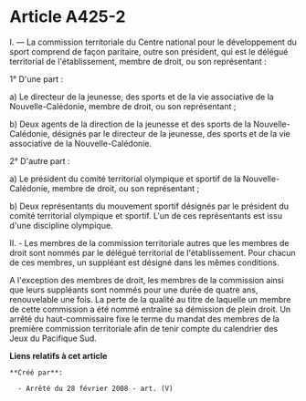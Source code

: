 # Article A425-2

I. ― La commission territoriale du Centre national pour le développement du sport comprend de façon paritaire, outre son
président, qui est le délégué territorial de l'établissement, membre de droit, ou son représentant :

1° D'une part :

a) Le directeur de la jeunesse, des sports et de la vie associative de la Nouvelle-Calédonie, membre de droit, ou son
représentant ;

b) Deux agents de la direction de la jeunesse et des sports de la Nouvelle-Calédonie, désignés par le directeur de la
jeunesse, des sports et de la vie associative de la Nouvelle-Calédonie.

2° D'autre part :

a) Le président du comité territorial olympique et sportif de la Nouvelle-Calédonie, membre de droit, ou son représentant ;

b) Deux représentants du mouvement sportif désignés par le président du comité territorial olympique et sportif. L'un de ces
représentants est issu d'une discipline olympique.

II. - Les membres de la commission territoriale autres que les membres de droit sont nommés par le délégué territorial de
l'établissement. Pour chacun de ces membres, un suppléant est désigné dans les mêmes conditions.

A l'exception des membres de droit, les membres de la commission ainsi que leurs suppléants sont nommés pour une durée de
quatre ans, renouvelable une fois. La perte de la qualité au titre de laquelle un membre de cette commission a été nommé
entraîne sa démission de plein droit. Un arrêté du haut-commissaire fixe le terme du mandat des membres de la première
commission territoriale afin de tenir compte du calendrier des Jeux du Pacifique Sud.

**Liens relatifs à cet article**

	**Créé par**:

	  - Arrêté du 28 février 2008 - art. (V)
